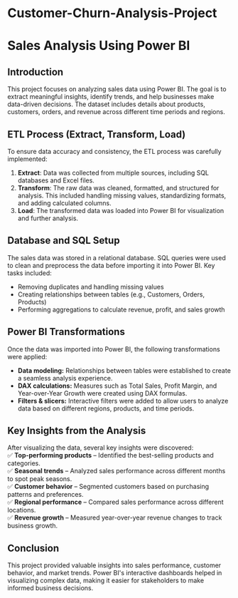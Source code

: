 # Customer-Churn-Analysis-Project


# **Sales Analysis Using Power BI**  

## **Introduction**  
This project focuses on analyzing sales data using Power BI. The goal is to extract meaningful insights, identify trends, and help businesses make data-driven decisions. The dataset includes details about products, customers, orders, and revenue across different time periods and regions.  

## **ETL Process (Extract, Transform, Load)**  
To ensure data accuracy and consistency, the ETL process was carefully implemented:  

1. **Extract**: Data was collected from multiple sources, including SQL databases and Excel files.  
2. **Transform**: The raw data was cleaned, formatted, and structured for analysis. This included handling missing values, standardizing formats, and adding calculated columns.  
3. **Load**: The transformed data was loaded into Power BI for visualization and further analysis.  

## **Database and SQL Setup**  
The sales data was stored in a relational database. SQL queries were used to clean and preprocess the data before importing it into Power BI. Key tasks included:  
- Removing duplicates and handling missing values  
- Creating relationships between tables (e.g., Customers, Orders, Products)  
- Performing aggregations to calculate revenue, profit, and sales growth  

## **Power BI Transformations**  
Once the data was imported into Power BI, the following transformations were applied:  
- **Data modeling:** Relationships between tables were established to create a seamless analysis experience.  
- **DAX calculations:** Measures such as Total Sales, Profit Margin, and Year-over-Year Growth were created using DAX formulas.  
- **Filters & slicers:** Interactive filters were added to allow users to analyze data based on different regions, products, and time periods.  

## **Key Insights from the Analysis**  
After visualizing the data, several key insights were discovered:  
✅ **Top-performing products** – Identified the best-selling products and categories.  
✅ **Seasonal trends** – Analyzed sales performance across different months to spot peak seasons.  
✅ **Customer behavior** – Segmented customers based on purchasing patterns and preferences.  
✅ **Regional performance** – Compared sales performance across different locations.  
✅ **Revenue growth** – Measured year-over-year revenue changes to track business growth.  

## **Conclusion**  
This project provided valuable insights into sales performance, customer behavior, and market trends. Power BI's interactive dashboards helped in visualizing complex data, making it easier for stakeholders to make informed business decisions.  
